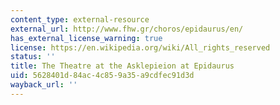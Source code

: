```yaml
---
content_type: external-resource
external_url: http://www.fhw.gr/choros/epidaurus/en/
has_external_license_warning: true
license: https://en.wikipedia.org/wiki/All_rights_reserved
status: ''
title: The Theatre at the Asklepieion at Epidaurus
uid: 5628401d-84ac-4c85-9a35-a9cdfec91d3d
wayback_url: ''
---
```

